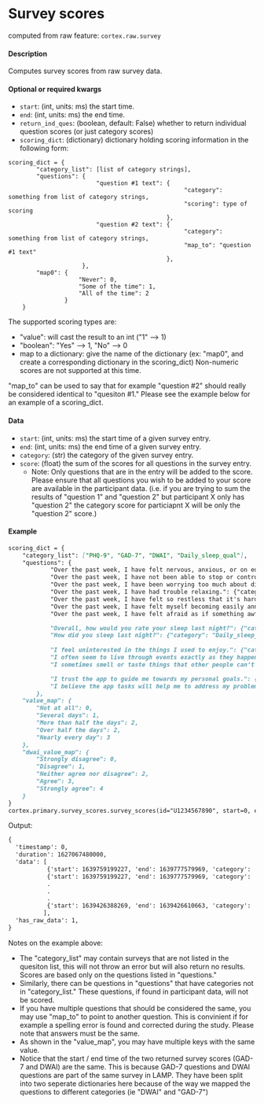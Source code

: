 # Survey scores

computed from raw feature: `cortex.raw.survey`

#### Description

Computes survey scores from raw survey data.

#### Optional or required kwargs

- `start`: (int, units: ms) the start time.
- `end`: (int, units: ms) the end time.
- `return_ind_ques`: (boolean, default: False) whether to return individual question scores (or just category scores)
- `scoring_dict`: (dictionary) dictionary holding scoring information in the following form:
```
scoring_dict = {
        "category_list": [list of category strings],
        "questions": {
                         "question #1 text": {
                                                  "category": something from list of category strings,
                                                  "scoring": type of scoring
                                             },
                         "question #2 text": {
                                                  "category": something from list of category strings,
                                                  "map_to": "question #1 text"
                                             },
                     },
        "map0": {
                    "Never": 0,
                    "Some of the time": 1,
                    "All of the time": 2
                }
    }
```
The supported scoring types are:
- "value": will cast the result to an int ("1" --> 1)
- "boolean": "Yes" --> 1, "No" --> 0
- map to a dictionary: give the name of the dictionary (ex: "map0", and create a corresponding dictionary in the scoring_dict)
Non-numeric scores are not supported at this time. 

"map_to" can be used to say that for example "question #2" should really be considered identical to "quesiton #1."
Please see the example below for an example of a scoring_dict.


#### Data

- `start`: (int, units: ms) the start time of a given survey entry.
- `end`: (int, units: ms) the end time of a given survey entry.
- `category`: (str) the category of the given survey entry.
- `score`: (float) the sum of the scores for all questions in the survey entry.
  - Note: Only questions that are in the entry will be added to the score. Please ensure that all questions you wish to be added to your score are available in the participant data. (i.e. if you are trying to sum the results of "question 1" and "question 2" but participant X only has "question 2" the category score for particiapnt X will be only the "question 2" score.)

#### Example

```markdown
scoring_dict = {
    "category_list": ["PHQ-9", "GAD-7", "DWAI", "Daily_sleep_qual"],
    "questions": {
            "Over the past week, I have felt nervous, anxious, or on edge.": {"category": "GAD-7", "scoring": "value_map"},
            "Over the past week, I have not been able to stop or control worrying.": {"category": "GAD-7", "scoring": "value_map"},
            "Over the past week, I have been worrying too much about different things.": {"category": "GAD-7", "scoring": "value_map"},
            "Over the past week, I have had trouble relaxing.": {"category": "GAD-7", "scoring": "value_map"},
            "Over the past week, I have felt so restless that it's hard to sit still.": {"category": "GAD-7", "scoring": "value_map"},
            "Over the past week, I have felt myself becoming easily annoyed or irritable.": {"category": "GAD-7", "scoring": "value_map"},
            "Over the past week, I have felt afraid as if something awful might happen.": {"category": "GAD-7", "scoring": "value_map"},

            "Overall, how would you rate your sleep last night?": {"category": "Daily_sleep_qual", "scoring": "value"},
            "How did you sleep last night?": {"category": "Daily_sleep_qual", "map_to": "Overall, how would you rate your sleep last night?"},
        
            "I feel uninterested in the things I used to enjoy.": {"category": "PQ-16", "scoring": "boolean"},
            "I often seem to live through events exactly as they happened before (déjà vu).": {"category": "PQ-16", "scoring": "boolean"},
            "I sometimes smell or taste things that other people can’t smell or taste.": {"category": "PQ-16", "scoring": "boolean"},

            "I trust the app to guide me towards my personal goals.": {"category": "DWAI", "scoring": "dwai_value_map"},
            "I believe the app tasks will help me to address my problems.": {"category": "DWAI", "scoring": "dwai_value_map"},
        },
    "value_map": {
        "Not at all": 0,
        "Several days": 1,
        "More than half the days": 2,
        "Over half the days": 2,
        "Nearly every day": 3
    },
    "dwai_value_map": {
        "Strongly disagree": 0,
        "Disagree": 1,
        "Neither agree nor disagree": 2,
        "Agree": 3,
        "Strongly agree": 4
    }
}
cortex.primary.survey_scores.survey_scores(id="U1234567890", start=0, end=cortex.now(), return_ind_ques=1, scoring_dict=scoring_dict)
```
Output:
```markdown
{
  'timestamp': 0,
  'duration': 1627067480000,
  'data': [
           {'start': 1639759199227, 'end': 1639777579969, 'category': 'GAD-7', 'question': 'GAD-7', 'score': 7},
           {'start': 1639759199227, 'end': 1639777579969, 'category': 'DWAI', 'question': 'DWAI', 'score': 6},
           .
           .
           .
           {'start': 1639426388269, 'end': 1639426610663, 'category': 'Daily_sleep_qual', 'question': 'How did you sleep last night?', score': 1},
          ],
  'has_raw_data': 1,
}
```

Notes on the example above:
- The "category_list" may contain surveys that are not listed in the quesiton list, this will not throw an error but will also return no results. Scores are based only on the questions listed in "questions."
- Similarly, there can be questions in "questions" that have categories not in "category_list." These questions, if found in participant data, will not be scored.
- If you have multiple questions that should be considered the same, you may use "map_to" to point to another question. This is convinient if for example a spelling error is found and corrected during the study. Please note that answers must be the same.
- As shown in the "value_map", you may have multiple keys with the same value. 
- Notice that the start / end time of the two returned survey scores (GAD-7 and DWAI) are the same. This is because GAD-7 questions and DWAI questions are part of the same survey in LAMP. They have been split into two seperate dictionaries here because of the way we mapped the questions to different categories (ie "DWAI" and "GAD-7")

